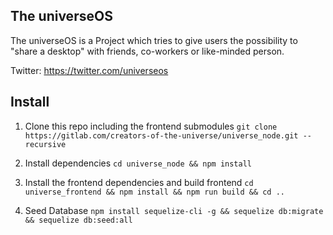 The universeOS
-----------------
The universeOS is a Project which tries to give users the possibility to "share a desktop" with friends, co-workers or like-minded person.


Twitter: https://twitter.com/universeos


Install
-------

1. Clone this repo including the frontend submodules
`git clone https://gitlab.com/creators-of-the-universe/universe_node.git --recursive`

2. Install dependencies
`cd universe_node && npm install`

3. Install the frontend dependencies and build frontend
`cd universe_frontend && npm install && npm run build && cd ..`

4. Seed Database
`npm install sequelize-cli -g &&
sequelize db:migrate &&
sequelize db:seed:all`